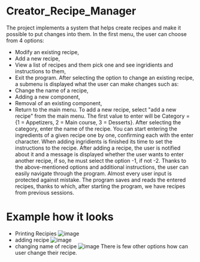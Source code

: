 # Creator_Recipe_Manager
 
The project implements a system that helps create recipes and make it possible to put changes into them.
In the first menu, the user can choose from 4 options:
 - Modify an existing recipe,
 - Add a new recipe,
 - View a list of recipes and them pick one and see ingridients and instructions to them,
 - Exit the program.
After selecting the option to change an existing recipe, a submenu is displayed what the user can make changes such as:
 - Change the name of a recipe,
 - Adding a new component,
 - Removal of an existing component,
 - Return to the main menu.
To add a new recipe, select "add a new recipe" from the main menu. The first value to enter will be Category = {1 = Appetizers, 2 = Main course, 3 = Desserts}.
After selecting the category, enter the name of the recipe.
You can start entering the ingredients of a given recipe one by one, confirming each with the enter character.
When adding ingridients is finished its time to set the instructions to the recipe.
After adding a recipe, the user is notified about it and a message is displayed whether the user wants to enter another recipe, if so, he must select the option -1, if not -2.
Thanks to the above-mentioned options and additional instructions, the user can easily navigate through the program.
Almost every user input is protected against mistake.
The program saves and reads the entered recipes, thanks to which, after starting the program, we have recipes from previous sessions.

 # Example how it looks
 - Printing Recipies
![image](https://user-images.githubusercontent.com/86977264/153425995-efd1d56d-c2dc-405b-a6f2-a25eef7b0771.png)
 - adding recipe
 ![image](https://user-images.githubusercontent.com/86977264/153426806-3c6dcc9f-2c85-4ae1-b9a2-3376116c9596.png)
 - changing name of recipe
 ![image](https://user-images.githubusercontent.com/86977264/153427625-972d6251-d233-4968-bc3f-80a6e9d41972.png)
There is few other options how can user change their recipe. 


